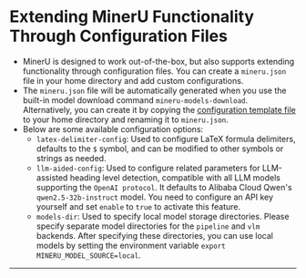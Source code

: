 # Extending MinerU Functionality Through Configuration Files

- MinerU is designed to work out-of-the-box, but also supports extending functionality through configuration files. You can create a `mineru.json` file in your home directory and add custom configurations.
- The `mineru.json` file will be automatically generated when you use the built-in model download command `mineru-models-download`. Alternatively, you can create it by copying the [configuration template file](../../mineru.template.json) to your home directory and renaming it to `mineru.json`.
- Below are some available configuration options:
  - `latex-delimiter-config`: Used to configure LaTeX formula delimiters, defaults to the `$` symbol, and can be modified to other symbols or strings as needed.
  - `llm-aided-config`: Used to configure related parameters for LLM-assisted heading level detection, compatible with all LLM models supporting the `OpenAI protocol`. It defaults to Alibaba Cloud Qwen's `qwen2.5-32b-instruct` model. You need to configure an API key yourself and set `enable` to `true` to activate this feature.
  - `models-dir`: Used to specify local model storage directories. Please specify separate model directories for the `pipeline` and `vlm` backends. After specifying these directories, you can use local models by setting the environment variable `export MINERU_MODEL_SOURCE=local`.

---
